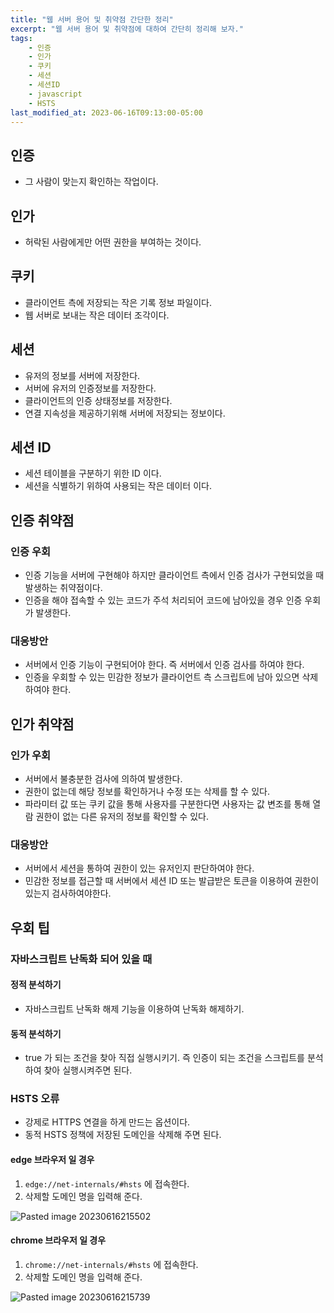 ```yaml
---
title: "웹 서버 용어 및 취약점 간단한 정리"
excerpt: "웹 서버 용어 및 취약점에 대하여 간단히 정리해 보자."
tags:
    - 인증
    - 인가
    - 쿠키
    - 세션
    - 세션ID
    - javascript
    - HSTS
last_modified_at: 2023-06-16T09:13:00-05:00
---
```

## 인증
- 그 사람이 맞는지 확인하는 작업이다.

## 인가
- 허락된 사람에게만 어떤 권한을 부여하는 것이다.

## 쿠키
- 클라이언트 측에 저장되는 작은 기록 정보 파일이다.
- 웹 서버로 보내는 작은 데이터 조각이다.

## 세션
- 유저의 정보를 서버에 저장한다.
- 서버에 유저의 인증정보를 저장한다.
- 클라이언트의 인증 상태정보를 저장한다.
- 연결 지속성을 제공하기위해 서버에 저장되는 정보이다.

## 세션 ID
- 세션 테이블을 구분하기 위한 ID 이다.
- 세션을 식별하기 위하여 사용되는 작은 데이터 이다.



## 인증 취약점

### 인증 우회
- 인증 기능을 서버에 구현해야 하지만 클라이언트 측에서 인증 검사가 구현되었을 때 발생하는 취약점이다.
- 인증을 해야 접속할 수 있는 코드가 주석 처리되어 코드에 남아있을 경우 인증 우회가 발생한다.

### 대응방안
- 서버에서 인증 기능이 구현되어야 한다. 즉 서버에서 인증 검사를 하여야 한다.
- 인증을 우회할 수 있는 민감한 정보가 클라이언트 측 스크립트에  남아 있으면 삭제하여야 한다.


## 인가 취약점

### 인가 우회
- 서버에서 불충분한 검사에 의하여 발생한다.
- 권한이 없는데 해당 정보를 확인하거나 수정 또는 삭제를 할 수 있다.
- 파라미터 값 또는 쿠키 값을 통해 사용자를 구분한다면 사용자는 값 변조를 통해 열람 권한이 없는 다른 유저의 정보를 확인할 수 있다.

### 대응방안
- 서버에서 세션을 통하여 권한이 있는 유저인지 판단하여야 한다.
- 민감한 정보를 접근할 때 서버에서 세션 ID 또는 발급받은 토큰을 이용하여 권한이 있는지 검사하여야한다.


## 우회 팁

### 자바스크립트 난독화 되어 있을 때

#### 정적 분석하기
- 자바스크립트 난독화 해제 기능을 이용하여 난독화 해제하기.

#### 동적 분석하기
- true 가 되는 조건을 찾아 직접 실행시키기. 즉 인증이 되는 조건을 스크립트를 분석하여 찾아 실행시켜주면 된다.

### HSTS 오류
- 강제로 HTTPS 연결을 하게 만드는 옵션이다.
- 동적 HSTS 정책에 저장된 도메인을 삭제해 주면 된다.

#### edge 브라우저 일 경우
1. `edge://net-internals/#hsts` 에 접속한다.
2. 삭제할 도메인 명을 입력해 준다.

![Pasted image 20230616215502](https://github.com/MinGyu2/MinGyu2.github.io/assets/31990118/57e24d92-732b-40de-b925-f6ff561578b5)

#### chrome 브라우저 일 경우
1. `chrome://net-internals/#hsts` 에 접속한다.
2. 삭제할 도메인 명을 입력해 준다.

![Pasted image 20230616215739](https://github.com/MinGyu2/MinGyu2.github.io/assets/31990118/85517351-15af-4eea-944f-9ace54907c23)
